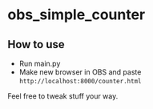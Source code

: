 # obs_simple_counter

## How to use

* Run main.py
* Make new browser in OBS and paste `http://localhost:8000/counter.html`

Feel free to tweak stuff your way.